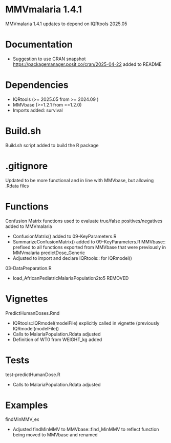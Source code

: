 # MMVmalaria 1.4.1

MMVmalaria 1.4.1 updates to depend on IQRtools 2025.05

# Documentation
* Suggestion to use CRAN snapshot https://packagemanager.posit.co/cran/2025-04-22 added to README

# Dependencies
* IQRtools (>= 2025.05 from >= 2024.09 )
* MMVbase (>=1.2.1 from ==1.2.0)
* Imports added: survival 

# Build.sh 
Build.sh script added to build the R package

# .gitignore
Updated to be more functional and in line with MMVbase, but allowing .Rdata files 

# Functions
Confusion Matrix functions used to evaluate true/false positives/negatives added to MMVmalaria
* ConfusionMatrix() added to 09-KeyParameters.R 
* SummarizeConfusionMatrix() added to 09-KeyParameters.R
MMVbase:: prefixed to all functions exported from MMVbase that were previously in MMVmalaria 
predictDose_Generic
* Adjusted to import and declare IQRtools:: for IQRmodel() 

03-DataPreparation.R 
* load_AfricanPediatricMalariaPopulation2to5 REMOVED 

# Vignettes
PredictHumanDoses.Rmd
* IQRtools::IQRmodel(modelFile) explicitly called in vignette (previously IQRmodel(modelFile))
* Calls to MalariaPopulation.Rdata adjusted 
* Definition of WT0 from WEIGHT_kg added 

# Tests
test-predictHumanDose.R
* Calls to MalariaPopulation.Rdata adjusted 

# Examples
findMinMMV_ex
* Adjusted findMinMMV to MMVbase::find_MinMMV to reflect function being moved to MMVbase and renamed 